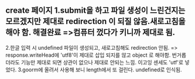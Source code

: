 create 페이지
  1.submit을 하고 파일 생성이 느린건지는 모르겠지만 제대로 redirection 이 되질 않음.새로고침을 해야 함. 해결완료
    =>컴퓨터 껐다가 키니까 제대로 됨.
  --------------------------------------------------------------
  2.한글 입력 시 undefined 파일이 생성되고, 새로고침해도 redirection 안됨.
    => response.writeHead에 'utf8'이 제대로 삽입 되지를 않고 object 로 해야함.
       번거롭더라도 기능만 제대로 되면 상관이 없으나 제대로 안되는 느낌.
       이고잉 센세도 'utf'로 넣었다.
  3.goorm에 올려서 사용해 보니 length에서 또 걸린다. undefined로 인식됨.
